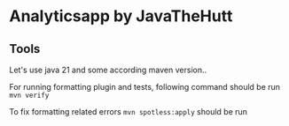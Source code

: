 # Analyticsapp by JavaTheHutt


## Tools
Let's use java 21 and some according maven version..

For running formatting plugin and tests, following command should be run
`mvn verify`

To fix formatting related errors
`mvn spotless:apply`
should be run

